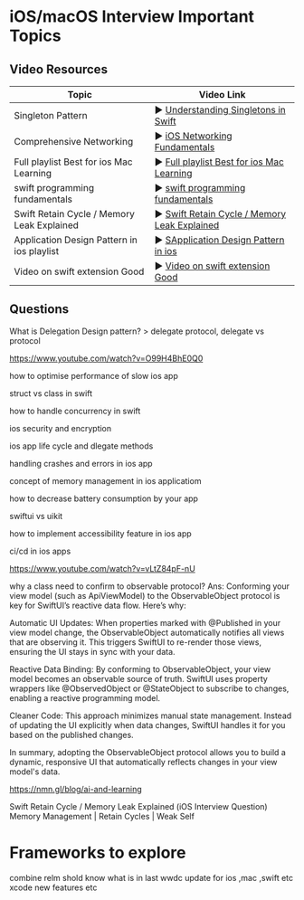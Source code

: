 # iOS/macOS Interview Important Topics

## Video Resources

| Topic | Video Link |
|-------|------------|
| Singleton Pattern | ▶️ [Understanding Singletons in Swift](https://www.youtube.com/watch?v=fiu0DmbnVn0) |
| Comprehensive Networking | ▶️ [iOS Networking Fundamentals](https://www.youtube.com/watch?v=II7WcnHVG4U&list=PLRcTS2CSnBfPY3bdp0OKMkl9hstKMyrOk&index=6) |
| Full playlist Best for ios Mac Learning | ▶️ [Full playlist Best for ios Mac Learning](https://www.youtube.com/watch?v=lkU5s5V1GTg&list=PLRcTS2CSnBfPY3bdp0OKMkl9hstKMyrOk) |
| swift programming fundamentals | ▶️ [swift programming fundamentals](https://www.youtube.com/watch?v=b5abCaytv5M&list=PLRcTS2CSnBfMbk7n5SYBQQhL6iyRf2i81) |
| Swift Retain Cycle / Memory Leak Explained | ▶️ [Swift Retain Cycle / Memory Leak Explained](https://www.youtube.com/watch?v=XAlXnApplk0) |
| Application Design Pattern in ios playlist | ▶️ [SApplication Design Pattern in ios](https://www.youtube.com/watch?v=XAlXnApplk0) |
|Video on swift extension Good | ▶️ [Video on swift extension Good](https://www.youtube.com/watch?v=XYS-olBITjY) |


## Questions

What is Delegation Design pattern? > delegate protocol, delegate vs protocol




https://www.youtube.com/watch?v=O99H4BhE0Q0 

how to optimise performance of slow ios app

struct vs class in swift

how to handle concurrency in swift

ios security and encryption

ios app life cycle and dlegate methods

handling crashes and errors in ios app

concept of memory management in ios applicatiom

how to decrease battery consumption by your app

swiftui vs uikit

how to implement accessibility feature in ios app

ci/cd in ios apps

https://www.youtube.com/watch?v=vLtZ84pF-nU


why a class need to confirm to observable protocol?
Ans:
Conforming your view model (such as ApiViewModel) to the ObservableObject protocol is key for SwiftUI’s reactive data flow. Here’s why:

Automatic UI Updates: When properties marked with @Published in your view model change, the ObservableObject automatically notifies all views that are observing it. This triggers SwiftUI to re-render those views, ensuring the UI stays in sync with your data.

Reactive Data Binding: By conforming to ObservableObject, your view model becomes an observable source of truth. SwiftUI uses property wrappers like @ObservedObject or @StateObject to subscribe to changes, enabling a reactive programming model.

Cleaner Code: This approach minimizes manual state management. Instead of updating the UI explicitly when data changes, SwiftUI handles it for you based on the published changes.

In summary, adopting the ObservableObject protocol allows you to build a dynamic, responsive UI that automatically reflects changes in your view model's data.



https://nmn.gl/blog/ai-and-learning

Swift Retain Cycle / Memory Leak Explained (iOS Interview Question)
Memory Management | Retain Cycles | Weak Self



# Frameworks to explore 

combine 
relm
shold know what is in last wwdc update for ios ,mac ,swift etc
xcode new features etc


